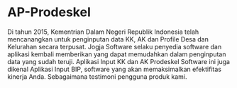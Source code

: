# AP-Prodeskel
Di tahun 2015, Kementrian Dalam Negeri Republik Indonesia telah mencanangkan untuk penginputan data KK, AK dan Profile Desa dan Kelurahan secara terpusat. Jogja Software selaku penyedia software dan aplikasi kembali memberikan yang dapat memudahkan dalam penginputan data yang sudah teruji.  Aplikasi Input KK dan AK Prodeskel  Software ini juga dikenal Aplikasi Input BIP, software yang akan memaksimalkan efektifitas kinerja Anda. Sebagaimana testimoni pengguna produk kami.
